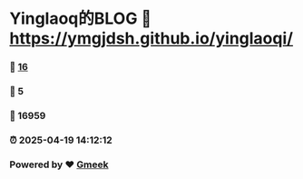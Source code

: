# Yinglaoq的BLOG :link: https://ymgjdsh.github.io/yinglaoqi/ 
### :page_facing_up: [16](https://ymgjdsh.github.io/yinglaoqi//tag.html) 
### :speech_balloon: 5 
### :hibiscus: 16959 
### :alarm_clock: 2025-04-19 14:12:12 
### Powered by :heart: [Gmeek](https://github.com/Meekdai/Gmeek)
